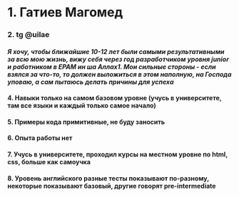 # 1. **Гатиев Магомед**
### 2. tg @uilae

#### *Я хочу, чтобы ближайшие 10-12 лет были самыми результативными за всю мою жизнь, вижу себя через год разработчиком уровня junior и работником в EPAM ин ша Аллах1. Мои сильные стороны - если взялся за что-то, то должен выложиться в этом наполную, на Господа уповаю, а сам пытаюсь делать причины для успеха*

#### 4. Навыки только на самом базовом уровне (учусь в университете, там все языки и каждый только самое начало)

#### 5. Примеры кода примитивные, не буду заносить

#### 6. Опыта работы нет

#### 7. Учусь в университете, проходил курсы на местном уровне по html, css, больше как самоучка

#### 8. Уровень английского разные тесты показывают по-разному, некоторые показывают базовый, другие говорят pre-intermediate